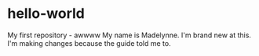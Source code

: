 # hello-world
My first repository - awwww
My name is Madelynne. I'm brand new at this. 
I'm making changes because the guide told me to. 
